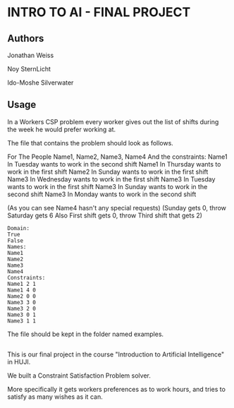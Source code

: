 # INTRO TO AI - FINAL PROJECT

## Authors
Jonathan Weiss

Noy SternLicht

Ido-Moshe Silverwater

## Usage

In a Workers CSP problem every worker gives out the list of shifts during the week
he would prefer working at.

The file that contains the problem should look as follows.

For The People Name1, Name2, Name3, Name4
And the constraints:
Name1 In Tuesday wants to work in the second shift
Name1 In Thursday wants to work in the first shift
Name2 In Sunday wants to work in the first shift
Name3 In Wednesday wants to work in the first shift
Name3 In Tuesday wants to work in the first shift
Name3 In Sunday wants to work in the second shift
Name3 In Monday wants to work in the second shift

(As you can see Name4 hasn't any special requests)
(Sunday gets 0, throw Saturday gets 6
Also First shift gets 0, throw Third shift that gets 2)

```
Domain:
True
False
Names:
Name1
Name2
Name3
Name4
Constraints:
Name1 2 1
Name1 4 0
Name2 0 0
Name3 3 0
Name3 2 0
Name3 0 1
Name3 1 1
```

The file should be kept in the folder named examples.

##

This is our final project in the course "Introduction to Artificial Intelligence" in HUJI.

We built a Constraint Satisfaction Problem solver.

More specifically it gets workers preferences as to work hours, and tries to satisfy as many wishes as it can.
